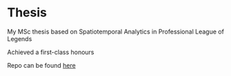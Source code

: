 # Thesis

My MSc thesis based on Spatiotemporal Analytics in Professional League of Legends

Achieved a first-class honours

Repo can be found [here](https://github.com/Steeeephen/LAVA)
